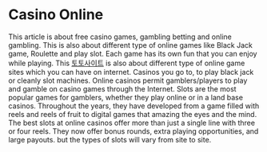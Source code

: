 # Casino Online
This article is about free casino games, gambling betting and online gambling. This is also about different type of online games like Black Jack game, Roulette and play slot. Each game has its own fun that you can enjoy while playing. This [토토사이트](https://majorhoric.com/) is also about different type of online game sites which you can have on internet. Casinos you go to, to play black jack or cleanly slot machines. Online casinos permit gamblers/players to play and gamble on casino games through the Internet.
Slots are the most popular games for gamblers, whether they play online or in a land base casinos. Throughout the years, they have developed from a game filled with reels and reels of fruit to digital games that amazing the eyes and the mind. The best slots at online casinos offer more than just a single line with three or four reels. They now offer bonus rounds, extra playing opportunities, and large payouts. but the types of slots will vary from site to site.
